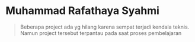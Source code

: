 # Muhammad Rafathaya Syahmi 

 >Beberapa project ada yg hilang karena sempat terjadi kendala teknis. Namun project tersebut terpantau pada saat proses pembelajaran

